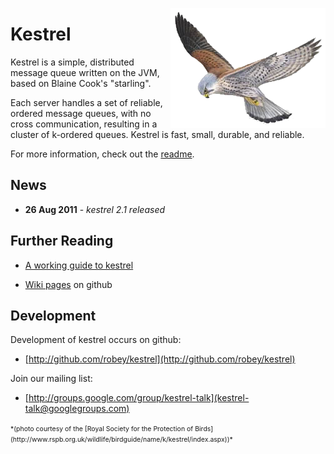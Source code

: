 <img src="kestrel-hovering.png" style="float: right"></a>

Kestrel
=======

Kestrel is a simple, distributed message queue written on the JVM, based on
Blaine Cook's "starling".

Each server handles a set of reliable, ordered message queues, with no cross
communication, resulting in a cluster of k-ordered queues. Kestrel is fast,
small, durable, and reliable.

For more information, check out the [readme](readme.html).

News
----

- **26 Aug 2011** - *kestrel 2.1 released*

Further Reading
---------------

- [A working guide to kestrel](docs/guide.html)

- [Wiki pages](https://github.com/robey/kestrel/wiki) on github

Development
-----------

Development of kestrel occurs on github:

- [http://github.com/robey/kestrel](http://github.com/robey/kestrel)

Join our mailing list:

- [http://groups.google.com/group/kestrel-talk](kestrel-talk@googlegroups.com)


<span style="font-size: 75%">
*(photo courtesy of the [Royal Society for the Protection of Birds](http://www.rspb.org.uk/wildlife/birdguide/name/k/kestrel/index.aspx))*
</span>
